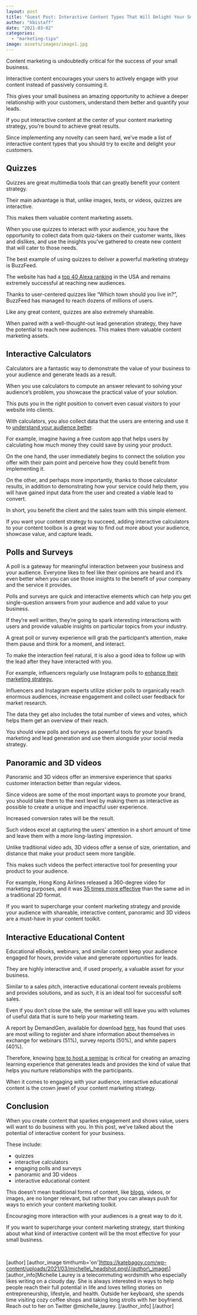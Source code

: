 ```yaml
---
layout: post
title: "Guest Post: Interactive Content Types That Will Delight Your Small Business Customers"
author: "kbistaff"
date: "2021-03-02"
categories: 
  - "marketing-tips"
image: assets/images/image1.jpg
---
```


Content marketing is undoubtedly critical for the success of your small business.

Interactive content encourages your users to actively engage with your content instead of passively consuming it. 

This gives your small business an amazing opportunity to achieve a deeper relationship with your customers, understand them better and quantify your leads.

If you put interactive content at the center of your content marketing strategy, you’re bound to achieve great results. 

Since implementing any novelty can seem hard, we’ve made a list of interactive content types that you should try to excite and delight your customers. 

## Quizzes

Quizzes are great multimedia tools that can greatly benefit your content strategy. 

Their main advantage is that, unlike images, texts, or videos, quizzes are interactive. 

This makes them valuable content marketing assets. 

When you use quizzes to interact with your audience, you have the opportunity to collect data from quiz-takers on their customer wants, likes and dislikes, and use the insights you’ve gathered to create new content that will cater to those needs. 

The best example of using quizzes to deliver a powerful marketing strategy is BuzzFeed.

The website has had a [top 40 Alexa ranking](https://www.referralcandy.com/blog/buzzfeed-marketing-strategy/) in the USA and remains extremely successful at reaching new audiences. 

Thanks to user-centered quizzes like “Which town should you live in?”, BuzzFeed has managed to reach dozens of millions of users.

Like any great content, quizzes are also extremely shareable. 

When paired with a well-thought-out lead generation strategy, they have the potential to reach new audiences. This makes them valuable content marketing assets. 

## Interactive Calculators 

Calculators are a fantastic way to demonstrate the value of your business to your audience and generate leads as a result. 

When you use calculators to compute an answer relevant to solving your audience’s problem, you showcase the practical value of your solution.

This puts you in the right position to convert even casual visitors to your website into clients. 

With calculators, you also collect data that the users are entering and use it to [understand your audience better](https://katebagoy.com/do-you-really-understand-your-target-audience/).

For example, imagine having a free custom app that helps users by calculating how much money they could save by using your product.

On the one hand, the user immediately begins to connect the solution you offer with their pain point and perceive how they could benefit from implementing it.

On the other, and perhaps more importantly, thanks to those calculator results, in addition to demonstrating how your service could help them, you will have gained input data from the user and created a viable lead to convert. 

In short, you benefit the client and the sales team with this simple element.

If you want your content strategy to succeed, adding interactive calculators to your content toolbox is a great way to find out more about your audience, showcase value, and capture leads. 

## Polls and Surveys 

A poll is a gateway for meaningful interaction between your business and your audience. Everyone likes to feel like their opinions are heard and it’s even better when you can use those insights to the benefit of your company and the service it provides.

Polls and surveys are quick and interactive elements which can help you get single-question answers from your audience and add value to your business. 

If they’re well written, they’re going to spark interesting interactions with users and provide valuable insights on particular topics from your industry. 

A great poll or survey experience will grab the participant’s attention, make them pause and think for a moment, and interact. 

To make the interaction feel natural, it is also a good idea to follow up with the lead after they have interacted with you.

For example, influencers regularly use Instagram polls to [enhance their marketing strategy.](https://katebagoy.com/winning-marketing-strategy/) 

Influencers and Instagram experts utilize sticker polls to organically reach enormous audiences, increase engagement and collect user feedback for market research. 

The data they get also includes the total number of views and votes, which helps them get an overview of their reach.

You should view polls and surveys as powerful tools for your brand’s marketing and lead generation and use them alongside your social media strategy. 

## Panoramic and 3D videos 

Panoramic and 3D videos offer an immersive experience that sparks customer interaction better than regular videos. 

Since videos are some of the most important ways to promote your brand, you should take them to the next level by making them as interactive as possible to create a unique and impactful user experience. 

Increased conversion rates will be the result. 

Such videos excel at capturing the users’ attention in a short amount of time and leave them with a more long-lasting impression. 

Unlike traditional video ads, 3D videos offer a sense of size, orientation, and distance that make your product seem more tangible. 

This makes such videos the perfect interactive tool for presenting your product to your audience. 

For example, Hong Kong Airlines released a 360-degree video for marketing purposes, and it was [35 times more effective](https://www.businessinsider.com/the-immersive-video-report-how-vr-ar-and-360-degree-video-are-shaping-the-future-of-content-creation-2017-2?r=UK) than the same ad in a traditional 2D format. 

If you want to supercharge your content marketing strategy and provide your audience with shareable, interactive content, panoramic and 3D videos are a must-have in your content toolkit. 

## Interactive Educational Content 

Educational eBooks, webinars, and similar content keep your audience engaged for hours, provide value and generate opportunities for leads. 

They are highly interactive and, if used properly, a valuable asset for your business. 

Similar to a sales pitch, interactive educational content reveals problems and provides solutions, and as such, it is an ideal tool for successful soft sales. 

Even if you don’t close the sale, the seminar will still leave you with volumes of useful data that is sure to help your marketing team. 

A report by DemandGen, available for download [here](https://www.demandgenreport.com/resources/reports/2020-content-preferences-study-b2b-buyers-increasingly-looking-for-credible-show-and-tell-experiences-to-drive-buying-decisions), has found that uses are most willing to register and share information about themselves in exchange for webinars (51%), survey reports (50%), and white papers (40%).

Therefore, knowing [how to host a seminar](https://www.regpacks.com/blog/hosting-seminars-tips/) is critical for creating an amazing learning experience that generates leads and provides the kind of value that helps you nurture relationships with the participants. 

When it comes to engaging with your audience, interactive educational content is the crown jewel of your content marketing strategy. 

## Conclusion

When you create content that sparkes engagement and shows value, users will want to do business with you. In this post, we’ve talked about the potential of interactive content for your business. 

These include:

- quizzes
- interactive calculators
- engaging polls and surveys 
- panoramic and 3D videos
- interactive educational content

This doesn’t mean traditional forms of content, like [blogs](https://katebagoy.com/how-to-write-a-blog-article-people-will-want-to-read/), videos, or images, are no longer relevant, but rather that you can always push for ways to enrich your content marketing toolkit.

Encouraging more interaction with your audiences is a great way to do it. 

If you want to supercharge your content marketing strategy, start thinking about what kind of interactive content will be the most effective for your small business. 

 

\[author\] \[author\_image timthumb='on'\]https://katebagoy.com/wp-content/uploads/2021/03/michelle\_headshot.png\[/author\_image\] \[author\_info\]Michelle Laurey is a telecommuting wordsmith who especially likes writing on a cloudy day. She is always interested in ways to help people reach their full potential in life and loves telling stories on entrepreneurship, lifestyle, and health. Outside her keyboard, she spends time visiting cozy coffee shops and taking long strolls with her boyfriend. Reach out to her on Twitter @michelle\_laurey. \[/author\_info\] \[/author\]
